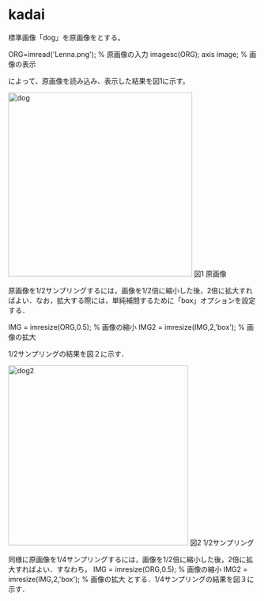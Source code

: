 # kadai

標準画像「dog」を原画像をとする。

ORG=imread('Lenna.png'); % 原画像の入力
imagesc(ORG); axis image; % 画像の表示

によって、原画像を読み込み、表示した結果を図1に示す。

<img width="372" alt="dog" src="https://user-images.githubusercontent.com/30037928/67667252-c0758b80-f9b0-11e9-9511-e86483478fa1.png">
図1 原画像

原画像を1/2サンプリングするには，画像を1/2倍に縮小した後，2倍に拡大すればよい．なお，拡大する際には，単純補間するために「box」オプションを設定する．

IMG = imresize(ORG,0.5); % 画像の縮小
IMG2 = imresize(IMG,2,'box'); % 画像の拡大

1/2サンプリングの結果を図２に示す．

<img width="364" alt="dog2" src="https://user-images.githubusercontent.com/30037928/67668066-8f965600-f9b2-11e9-8663-bf6fb0e0b47a.png">
図2  1/2サンプリング

同様に原画像を1/4サンプリングするには，画像を1/2倍に縮小した後，2倍に拡大すればよい．すなわち，
IMG = imresize(ORG,0.5); % 画像の縮小
IMG2 = imresize(IMG,2,'box'); % 画像の拡大
とする．1/4サンプリングの結果を図３に示す．

